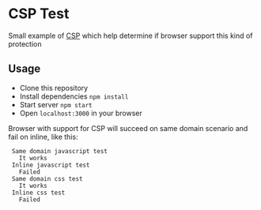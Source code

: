 # CSP Test

Small example of [CSP](https://developer.mozilla.org/en-US/docs/Web/Security/CSP) which help determine if browser
support this kind of protection

## Usage

 * Clone this repository
 * Install dependencies `npm install`
 * Start server `npm start`
 * Open `localhost:3000` in your browser

Browser with support for CSP will succeed on same domain scenario and fail on inline, like this:

```
 Same domain javascript test
   It works
 Inline javascript test
   Failed
 Same domain css test
   It works
 Inline css test
   Failed
```
